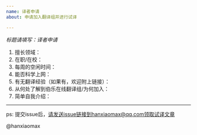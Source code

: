 ```yaml
---
name: 译者申请
about: 申请加入翻译组并进行试译

---
```


*标题请填写：译者申请*

1. 擅长领域：
2. 在职/在校：
3. 每周的空闲时间：
4. 能否科学上网：
5. 有无翻译经验（如果有，欢迎附上链接）：
6. 从何处了解到伯乐在线翻译组/为何加入：
7. 简单自我介绍：




-----------

ps: 提交issue后，请发送issue链接到hanxiaomax@qq.com领取试译文章

@hanxiaomax
